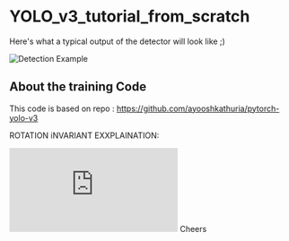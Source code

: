 # YOLO_v3_tutorial_from_scratch

Here's what a typical output of the detector will look like ;)

![Detection Example](https://i.imgur.com/m2jwnen.png)

## About the training Code

This code is based on repo : https://github.com/ayooshkathuria/pytorch-yolo-v3

ROTATION iNVARIANT EXXPLAINATION:

  ![Detection Example](https://i.imgur.com/m2jDecision.pdf)
Cheers

